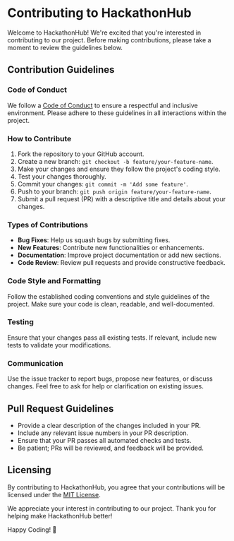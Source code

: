 # Contributing to HackathonHub

Welcome to HackathonHub! We're excited that you're interested in contributing to our project. Before making contributions, please take a moment to review the guidelines below.

## Contribution Guidelines

### Code of Conduct

We follow a [Code of Conduct](CODE_OF_CONDUCT.md) to ensure a respectful and inclusive environment. Please adhere to these guidelines in all interactions within the project.

### How to Contribute

1. Fork the repository to your GitHub account.
2. Create a new branch: `git checkout -b feature/your-feature-name`.
3. Make your changes and ensure they follow the project's coding style.
4. Test your changes thoroughly.
5. Commit your changes: `git commit -m 'Add some feature'`.
6. Push to your branch: `git push origin feature/your-feature-name`.
7. Submit a pull request (PR) with a descriptive title and details about your changes.

### Types of Contributions

- **Bug Fixes**: Help us squash bugs by submitting fixes.
- **New Features**: Contribute new functionalities or enhancements.
- **Documentation**: Improve project documentation or add new sections.
- **Code Review**: Review pull requests and provide constructive feedback.

### Code Style and Formatting

Follow the established coding conventions and style guidelines of the project. Make sure your code is clean, readable, and well-documented.

### Testing

Ensure that your changes pass all existing tests. If relevant, include new tests to validate your modifications.

### Communication

Use the issue tracker to report bugs, propose new features, or discuss changes. Feel free to ask for help or clarification on existing issues.

## Pull Request Guidelines

- Provide a clear description of the changes included in your PR.
- Include any relevant issue numbers in your PR description.
- Ensure that your PR passes all automated checks and tests.
- Be patient; PRs will be reviewed, and feedback will be provided.

## Licensing

By contributing to HackathonHub, you agree that your contributions will be licensed under the [MIT License](LICENSE).

We appreciate your interest in contributing to our project. Thank you for helping make HackathonHub better!

Happy Coding! 🚀
